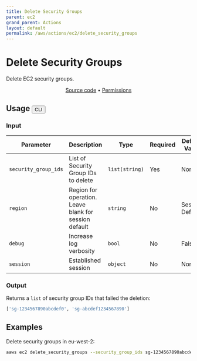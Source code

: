 ```yaml
---
title: Delete Security Groups
parent: ec2
grand_parent: Actions
layout: default
permalink: /aws/actions/ec2/delete_security_groups
---
```


# Delete Security Groups

Delete EC2 security groups.<br/>

<p align="center">
   <a href="https://github.com/avtomat-hub/avtomat-aws/tree/main/avtomat_aws/ec2/delete_security_groups.py">Source code</a> •
   <a href="/aws/permissions/ec2/delete_security_groups">Permissions</a>
</p>

## Usage <button id="toggleButton" class="btn fs-3" onclick="toggleTables()">CLI</button>

### Input

| Parameter            | Description                                           | Type           | Required | Default Value   |
|----------------------|-------------------------------------------------------|----------------|----------|-----------------|
| `security_group_ids` | List of Security Group IDs to delete                  | `list(string)` | Yes      | None            |
| `region`             | Region for operation. Leave blank for session default | `string`       | No       | Session Default |
| `debug`              | Increase log verbosity                                | `bool`         | No       | False           |
| `session`            | Established session                                   | `object`       | No       | None            |                           

### Output

Returns a `list` of security group IDs that failed the deletion:

```python
['sg-1234567890abcdef0', 'sg-abcdef1234567890']
```

<div markdown="1" id="cli" style="display: block;">

## Examples

Delete security groups in eu-west-2:

```bash
aaws ec2 delete_security_groups --security_group_ids sg-1234567890abcdef0 sg-abcdef1234567890 --region eu-west-2
```

</div>

<div markdown="1" id="prog" style="display: none;">

## Examples

Delete security groups in eu-west-2:

```python
from avtomat_aws import ec2

response = ec2.delete_security_groups(security_group_ids=["sg-1234567890abcdef0", "sg-abcdef1234567890"],
                                      region="eu-west-2")
```

</div>

<script>
  function toggleTables() {
    var cli = document.getElementById("cli");
    var prog = document.getElementById("prog");
    var toggleButton = document.getElementById("toggleButton");
    if (cli.style.display === "none") {
      cli.style.display = "block";
      prog.style.display = "none";
      toggleButton.innerHTML = "CLI";
    } else {
      cli.style.display = "none";
      prog.style.display = "block";
      toggleButton.innerHTML = "Programmatic";
    } 
  }
</script>

